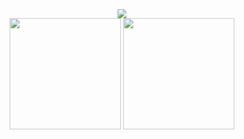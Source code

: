 <!--타이틀 부분-->
<div align="center">
  <img src="https://capsule-render.vercel.app/api?type=waving&height=300&color=gradient&text=Jaeyol%20Lee&fontAlignY=44" />
</div>
<div align="center">
  <img height=200 align="center" src="https://github-readme-stats.vercel.app/api?username=yiwoduf&theme=github_dark" />
  <img height=200 align="center" src="https://github-readme-stats.vercel.app/api/top-langs?username=yiwoduf&layout=compact&langs_count=8&card_width=320&theme=github_dark" />
</div>


